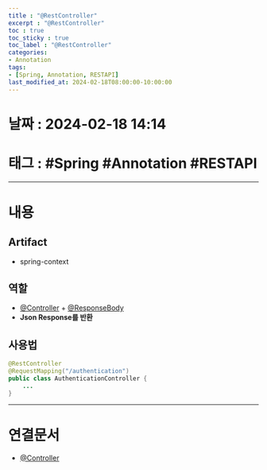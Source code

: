 ```yaml
---
title : "@RestController"
excerpt : "@RestController"
toc : true
toc_sticky : true
toc_label : "@RestController"
categories:
- Annotation
tags:
- [Spring, Annotation, RESTAPI]
last_modified_at: 2024-02-18T08:00:00-10:00:00
---
```


# 날짜 : 2024-02-18 14:14

# 태그 : #Spring #Annotation #RESTAPI 
---

# 내용

## Artifact
- spring-context

## 역할
- [@Controller](../../annotation/annotation-@Controller) + [@ResponseBody](../../annotation/annotation-@ResponseBody)
- **Json Response를 반환**

## 사용법

```java
@RestController  
@RequestMapping("/authentication")  
public class AuthenticationController {
	...
}
```

---

# 연결문서
- [@Controller](../../annotation/annotation-@Controller)